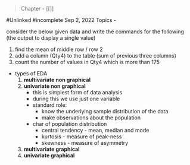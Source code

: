>Chapter - [[]]

#Unlinked 
#incomplete 
Sep 2, 2022
Topics - 

consider the below given data and write the commands for the following (the output to display a single value)

1. find the mean of middle row / row 2
2. add a column (Qty4) to the table (sum of previous three columns)
3. count the number of values in Qty4 which is more than 175


- types of EDA
	1. **multivariate non graphical**
	2. **univariate non graphical**
		- this is simplest form of data analysis 
		- during this we use just one variable
		- standard role: 
			- know the underlying sample distribution of the data 
			- make observations about the population
		- char of population distribution
			- central tendency - mean, median and mode
			- kurtosis - measure of peak-ness
			- skewness - measure of asymmetry
	3. **multivariate graphical**
	4. **univariate graphical**
